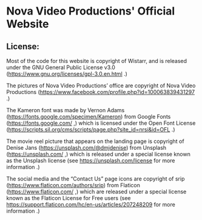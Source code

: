 # Nova Video Productions' Official Website

## License: 

Most of the code for this website is copyright of Wistarr, and is released under the GNU General Public License v3.0 (https://www.gnu.org/licenses/gpl-3.0.en.html .) 

The pictures of Nova Video Productions’ office are copyright of Nova Video Productions (https://www.facebook.com/profile.php?id=100063839431297 .) 

The Kameron font was made by Vernon Adams (https://fonts.google.com/specimen/Kameron) from Google Fonts (https://fonts.google.com/ ,) which is licensed under the Open Font License (https://scripts.sil.org/cms/scripts/page.php?site_id=nrsi&id=OFL .)

The movie reel picture that appears on the landing page is copyright of Denise Jans (https://unsplash.com/@dmjdenise)  from Unsplash (https://unsplash.com/ ,) which is released under a special license known as the Unsplash license (see https://unsplash.com/license for more information .)

The social media and the “Contact Us” page icons are copyright of srip (https://www.flaticon.com/authors/srip) from Flaticon (https://www.flaticon.com/ ,) which are released under a special license known as the Flaticon License for Free users (see https://support.flaticon.com/hc/en-us/articles/207248209 for more information .)
